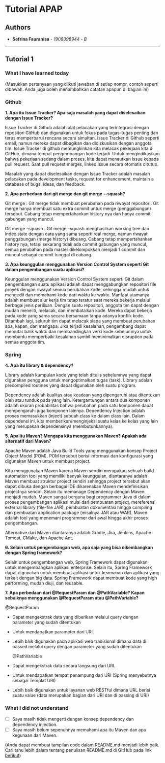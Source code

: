 # Tutorial APAP

## Authors

- **Sefrina Fauranisa** - _1906398944_ - _B_

---

## Tutorial 1

### What I have learned today

(Masukkan pertanyaan yang diikuti jawaban di setiap nomor, contoh seperti dibawah. Anda
juga boleh menambahkan catatan apapun di bagian ini)

### Github

**1. Apa itu Issue Tracker? Apa saja masalah yang dapat diselesaikan dengan Issue Tracker?**

Issue Tracker di Github adalah alat pelacakan yang terintegrasi dengan repositori GitHub dan digunakan untuk fokus pada tugas-tugas penting dan terus memperbarui rencana secara simultan. Issue Tracker di Github seperti email, namun mereka dapat dibagikan dan didiskusikan dengan anggota tim. Issue Tracker di github memungkinkan kita melacak pekerjaan kita di GitHub, dimana tempat pengembangan kode terjadi. Untuk mengindikasikan bahwa pekerjaan sedang dalam proses, kita dapat menautkan issue kepada pull request. Saat pull request merges, linked issue secara otomatis ditutup.

Masalah yang dapat diselesaikan dengan Issue Tracker adalah masalah pelacakan pada development tasks, request for enhancement, maintain a database of bugs, ideas, dan feedback.

**2. Apa perbedaan dari git merge dan git merge --squash?**

Git merge : Git merge tidak membuat perubahan pada riwayat repositori. Git merge hanya membuat satu extra commit untuk merge (penggabungan) tersebut. Cabang tetap mempertahankan history nya dan hanya commit gabungan yang muncul.

Git merge –squash : Git merge –squash menghasilkan working tree dan index state dengan cara yang sama seperti real merge, namun riwayat penggabungan (merge history) dibuang. Cabang tetap mempertahankan history nya, tetapi sekarang tidak ada commit gabungan yang muncul, semua perubahan pada master dikelompokkan menjadi 1 commit dan muncul sebagai commit tunggal di cabang.

**3. Apa keunggulan menggunakan Version Control System seperti Git dalam pengembangan suatu aplikasi?**

Keunggulan menggunakan Version Control System seperti Git dalam pengembangan suatu aplikasi adalah dapat menggabungkan repositori file proyek dengan riwayat semua perubahan kode, sehingga mudah untuk mengedit dan memahami kode dari waktu ke waktu. Manfaat utamanya adalah membuat alur kerja tim tetap teratur saat mereka bekerja melalui berbagai jenis perilisan. Dengan suatu repositori, anggota tim dapat dengan mudah meneliti, melacak, dan membatalkan kode. Mereka dapat bekerja pada kode yang sama secara bersamaan tanpa adanya konflik kode. Ditambah lagi, seluruh tim dapat melacak siapa yang membuat perubahan apa, kapan, dan mengapa. Jika terjadi kesalahan, pengembang dapat memutar balik waktu dan membandingkan versi kode sebelumnya untuk membantu memperbaiki kesalahan sambil meminimalkan disruption pada semua anggota tim.

### Spring

**4. Apa itu library & dependency?**

Library adalah kumpulan kode yang telah ditulis sebelumnya yang dapat digunakan pengguna untuk mengoptimalkan tugas (task). Library adalah precompiled routines yang dapat digunakan oleh suatu program.

Dependency adalah kualitas atau keadaan yang dipengaruhi atau ditentukan oleh atau tunduk pada yang lain. Ketergantungan antara dua komponen adalah ukuran probabilitas bahwa perubahan pada satu komponen dapat mempengaruhi juga komponen lainnya. Dependency Injection adalah proses memasukkan (inject) sebuah class ke dalam class lain. Dalam dependensi ini, kita memberikan/menginjeksi suatu kelas ke kelas yang lain yang merupakan dependensinya (membutuhkannya).

**5. Apa itu Maven? Mengapa kita menggunakan Maven? Apakah ada alternatif dari Maven?**

Apache Maven adalah Java Build Tools yang menggunakan konsep Project Object Model (POM). POM tersebut berisi informasi dan konfigurasi yang digunakan Maven untuk membuat project.

Kita menggunakan Maven karena Maven sendiri merupakan sebuah build automation tool yang memiliki banyak keunggulan, diantaranya adalah Maven membuat struktur project sendiri sehingga project tersebut akan dapat dibuka dengan berbagai IDE dikarenakan Maven mendefinisikan projectnya sendiri. Selain itu memanage Dependency dengan Maven menjadi mudah. Maven sangat berguna bagi programmer Java di dalam proses pengembangan aplikasi mulai dari pembuatan project, mereferensi external library (file-file JAR), pembuatan dokumentasi hingga compiling dan pembuatan application package (misalnya JAR atau WAR). Maven adalah tool yang menemani programmer dari awal hingga akhir proses pengembangan.

Alternative dari Maven diantaranya adalah Gradle, Jira, Jenkins, Apache Tomcat, CMake, dan Apache Ant.

**6. Selain untuk pengembangan web, apa saja yang bisa dikembangkan dengan Spring framework?**

Selain untuk pengembangan web, Spring Framework dapat digunakan untuk mengembangkan aplikasi enterprise. Selain itu, Spring Framework dapat digunakan untuk membuat aplikasi untuk keamanan dan aplikasi yang terkait dengan big data. Spring Framework dapat membuat kode yang high performing, mudah diuji, dan reusable.

**7. Apa perbedaan dari @RequestParam dan @PathVariable? Kapan sebaiknya menggunakan @RequestParam atau @PathVariable?**
   
   @RequestParam

- Dapat mengekstrak data yang diberikan melalui query dengan parameter yang sudah ditentukan
- Untuk mendapatkan parameter dari URI.
- Lebih baik digunakan pada aplikasi web tradisional dimana data di passed melalui query dengan parameter yang sudah ditentukan
  
  @PathVariable
  
- Dapat mengekstrak data secara langsung dari URI.
- Untuk mendapatkan tempat penampung dari URI (Spring menyebutnya sebagai Templat URI)
- Lebih baik digunakan untuk layanan web RESTful dimana URL berisi suatu value (data merupakan bagian dari URI dan di passing di URI)

### What I did not understand

- [ ] Saya masih tidak mengerti dengan konsep dependency dan dependency injection.
- [ ] Saya masih belum sepenuhnya memahami apa itu Maven dan apa kegunaan dari Maven.

(Anda dapat membuat tampilan code dalam README.md menjadi lebih baik. Cari tahu
lebih dalam tentang penulisan README.md di GitHub pada link
[berikut](https://help.github.com/en/articles/basic-writing-and-formatting-syntax))
